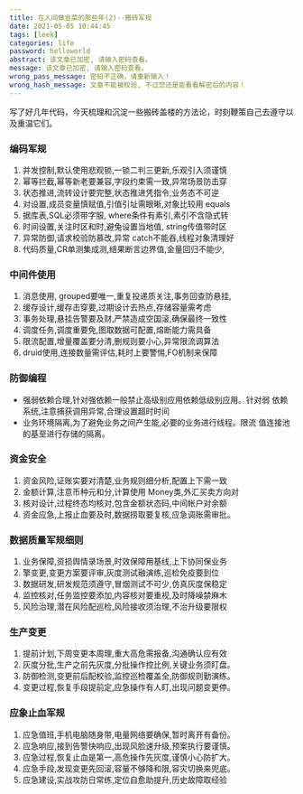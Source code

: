 ```yaml
---
title: 在人间做韭菜的那些年(2)--搬砖军规
date: 2021-05-05 10:44:45
tags: [leek]
categories: life
password: helloworld
abstract: 该文章已加密, 请输入密码查看。
message: 该文章已加密, 请输入密码查看。
wrong_pass_message: 密码不正确，请重新输入！
wrong_hash_message: 文章不能被校验, 不过您还是能看看解密后的内容！
---
```


写了好几年代码，今天梳理和沉淀一些搬砖盖楼的方法论，时刻鞭策自己去遵守以及重温它们。
### 编码军规
1. 并发控制,默认使用悲观锁,一锁二判三更新,乐观引入须谨慎
2. 幂等拦截,幂等新老要兼容,字段约束需一致,异常场景防击穿
3. 状态推进,流转设计要完整,状态推进凭指令,业务态不可逆
4. 对设置,成员变量慎赋值,引值引址需眼晰,对象比较用 equals
5. 据库表,SQL必须带字服, where条件有素引,素引不含隐式转
6. 时间设置,关注时区和时,避兔设置当地值, string传值带时区
7. 异常防御,请求校验防慕改,异常 catch不能吞,线程对象清理好
8. 代码质量,CR单测集成测,结果断言边界值,金量回归不能少,
<!-- more -->
### 中间件使用
1. 消息使用, grouped要唯一,重复投递质关注,事务回查防悬挂,
2. 缓存设计,缓存击穿要,过期设计去热点,存储容量需考虑
3. 事务处理,悬挂告警要及财,严禁造成空国滚,确保最终一致性
4. 调度任务,调度重要免,图取数据可配置,熔断能力需具备
5. 限流配置,增量覆盖要分清,删规则要小心,异常限流调算法
6. druid使用,连接数量需评估,耗时上要警惕,FO机制来保障

### 防御编程
- 强弱依赖合理,针对强依赖一般禁止高级别应用依赖低级别应用。针对弱
依赖系统,注意捕获调用异常,合理设置超时时间
- 业务环境隔离,为了避免业务之间产生能,必要的业务进行线程。限流
值连接池的基至进行存储的隔离。

### 资金安全
1. 资金风险,证账实要对清楚,业务规则细分析,配置上下需一致
2. 金额计算,注意币种元和分,计算使用 Money类,外汇买卖方向对
3. 核对设计,过程终态均核对,包含金额状态码,中间帐户对余额
4. 资金应急,上报止血要及时,数据捞取要复核,应急调账需审批。

### 数据质量军规细则
1. 业务保障,资损舆情录场景,时效保障用基线,上下协同保业务
2. 擎变更,变更方案要评审,灰度测试融演练,巡检免疫要到位
3. 数据研发,研发规范须遵守,冒烟测试不可少,仿真灰度保稳定
4. 监控核对,任务监控要添加,内容核对要重视,及时降噪禁麻木
5. 风险治理,潜在风险配巡检,风险接收须治理,不治升级要限权

### 生产变更
1. 提前计划,下周变更本周理,重大高危需报备,沟通确认应有效
2. 灰度分批,生产之前先灰度,分批操作控比例,关键业务须盯盘。
3. 防御检测,变更前后配校验,监控巡检覆盖全,防御规则勤演练。
4. 变更过程,恢复手段提前定,应急操作有人盯,出现问题变更停。


### 应象止血军规
1. 应急值班,手机电脑随身带,电量网络要确保,暂时离开有备份。
2. 应急响应,接到告警快响应,出现风脸速升级,预案执行要谨慎。
3. 应急过程,恢复止血是第一,高危操作先灰度,谨慎小心防扩大。
4. 应急手段,发现变更先回滚,容量不够降和限,容灾切换来兜底。
5. 应急建设,实战攻防日常练,定位自愈助提升,历史故障取经验
